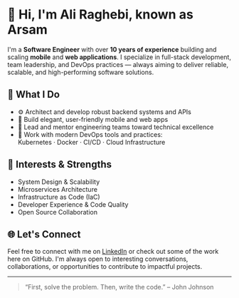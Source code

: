 # 👋 Hi, I'm Ali Raghebi, known as Arsam

I'm a **Software Engineer** with over **10 years of experience** building and scaling **mobile** and **web applications**. I specialize in full-stack development, team leadership, and DevOps practices — always aiming to deliver reliable, scalable, and high-performing software solutions.

## 🧰 What I Do

- ⚙️ Architect and develop robust backend systems and APIs
- 📱 Build elegant, user-friendly mobile and web apps
- 👥 Lead and mentor engineering teams toward technical excellence
- 🚀 Work with modern DevOps tools and practices:  
  Kubernetes · Docker · CI/CD · Cloud Infrastructure

## 🧠 Interests & Strengths

- System Design & Scalability
- Microservices Architecture
- Infrastructure as Code (IaC)
- Developer Experience & Code Quality
- Open Source Collaboration

## 🌐 Let's Connect

Feel free to connect with me on [LinkedIn](https://www.linkedin.com/in/arsamme) or check out some of the work here on GitHub. I'm always open to interesting conversations, collaborations, or opportunities to contribute to impactful projects.

---

> “First, solve the problem. Then, write the code.” – John Johnson
